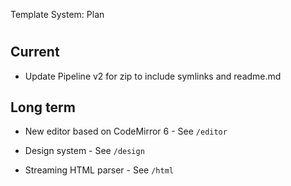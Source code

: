 <Set site_title>Template System: Plan</Set>

<h1><Get site_title></h1>
<Meta title><Get site_title></Meta>

## Current

- Update Pipeline v2 for zip to include symlinks and readme.md

## Long term

- New editor based on CodeMirror 6 - See `/editor`

- Design system - See `/design`

- Streaming HTML parser - See `/html`

